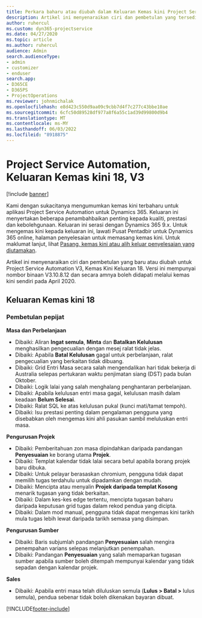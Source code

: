 ```yaml
---
title: Perkara baharu atau diubah dalam Keluaran Kemas kini Project Service Automation 18, V3
description: Artikel ini menyenaraikan ciri dan pembetulan yang tersedia dalam Keluaran Kemas Kini Automasi Project Service 18, V3.
author: ruhercul
ms.custom: dyn365-projectservice
ms.date: 04/27/2020
ms.topic: article
ms.author: ruhercul
audience: Admin
search.audienceType:
- admin
- customizer
- enduser
search.app:
- D365CE
- D365PS
- ProjectOperations
ms.reviewer: johnmichalak
ms.openlocfilehash: e8d423c550d9aa09c9cbb7d4f7c277c43bbe10ae
ms.sourcegitcommit: 6cfc50d89528df977a8f6a55c1ad39d99800d9b4
ms.translationtype: MT
ms.contentlocale: ms-MY
ms.lasthandoff: 06/03/2022
ms.locfileid: "8918875"
---
```

# <a name="project-service-automation-update-release-18-v3"></a>Project Service Automation, Keluaran Kemas kini 18, V3

[!include [banner](../includes/psa-now-project-operations.md)]

Kami dengan sukacitanya mengumumkan kemas kini terbaharu untuk aplikasi Project Service Automation untuk Dynamics 365. Keluaran ini menyertakan beberapa penambahbaikan penting kepada kualiti, prestasi dan kebolehgunaan. Keluaran ini serasi dengan Dynamics 365 9.x. Untuk mengemas kini kepada keluaran ini, lawati Pusat Pentadbir untuk Dynamics 365 online, halaman penyelesaian untuk memasang kemas kini. Untuk maklumat lanjut, lihat [Pasang, kemas kini atau alih keluar penyelesaian yang diutamakan](/power-platform/admin/install-remove-preferred-solution).

Artikel ini menyenaraikan ciri dan pembetulan yang baru atau diubah untuk Project Service Automation V3, Kemas Kini Keluaran 18. Versi ini mempunyai nombor binaan V3.10.8.12 dan secara amnya boleh didapati melalui kemas kini sendiri pada April 2020.

## <a name="update-release-18"></a>Keluaran Kemas kini 18

### <a name="bug-fixes"></a>Pembetulan pepijat

**Masa dan Perbelanjaan**

- Dibaiki: Aliran **Ingat semula**, **Minta** dan **Batalkan Kelulusan** menghasilkan pengecualian dengan mesej ralat tidak jelas.
- Dibaiki: Apabila **Batal Kelulusan** gagal untuk perbelanjaan, ralat pengecualian yang berkaitan tidak dibuang.
- Dibaiki: Grid Entri Masa secara salah mengendalikan hari tidak bekerja di Australia selepas pertukaran waktu penjimatan siang (DST) pada bulan Oktober.
- Dibaiki: Logik lalai yang salah menghalang penghantaran perbelanjaan.
- Dibaiki: Apabila kelulusan entri masa gagal, kelulusan masih dalam keadaan **Belum Selesai**.
- Dibaiki: Ralat SQL ke atas kelulusan pukal (kunci mati/tamat tempoh).
- Dibaiki: Isu prestasi penting dalam pengalaman pengguna yang disebabkan oleh mengemas kini ahli pasukan sambil meluluskan entri masa.

**Pengurusan Projek**

- Dibaiki: Pemberitahuan zon masa dipindahkan daripada pandangan **Penyesuaian** ke borang utama **Projek**.
- Dibaiki: Templat kalendar tidak lalai secara betul apabila borang projek baru dibuka.
- Dibaiki: Untuk pelayar berasaskan chromium, pengguna tidak dapat memilih tugas terdahulu untuk dipadamkan dengan mudah.
- Dibaiki: Mencipta atau menyalin **Projek daripada templat Kosong** menarik tugasan yang tidak berkaitan.
- Dibaiki: Dalam kes-kes edge tertentu, mencipta tugasan baharu daripada keputusan grid tugas dalam rekod pendua yang dicipta.
- Dibaiki: Dalam mod manual, pengguna tidak dapat mengemas kini tarikh mula tugas lebih lewat daripada tarikh semasa yang disimpan.

**Pengurusan Sumber**

- Dibaiki: Baris subjumlah pandangan **Penyesuaian** salah mengira penempahan varians selepas melanjutkan penempahan.
- Dibaiki: Pandangan **Penyesuaian** yang salah memaparkan tugasan sumber apabila sumber boleh ditempah mempunyai kalendar yang tidak sepadan dengan kalendar projek.

**Sales**

- Dibaiki: Apabila entri masa telah diluluskan semula (**Lulus > Batal >** lulus semula), pendua sebenar tidak boleh dikenakan bayaran dibuat.


[!INCLUDE[footer-include](../includes/footer-banner.md)]

